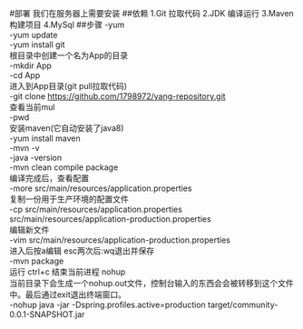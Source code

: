 #部署
我们在服务器上需要安装
##依赖
1.Git 拉取代码
2.JDK 编译运行
3.Maven 构建项目
4.MySql
##步骤
-yum  <br/>
-yum update  <br/>
-yum install git  <br/> 
根目录中创建一个名为App的目录  <br/>
-mkdir App  <br/>
-cd App  <br/>
进入到App目录(git pull拉取代码)<br/>
-git clone https://github.com/1798972/yang-repository.git  <br/>
查看当前mul <br/>
-pwd  <br/>
安装maven(它自动安装了java8)  <br/>
-yum install maven  <br/>
-mvn -v  <br/>
-java -version  <br/>
-mvn clean compile package  <br/>
编译完成后，查看配置  <br/>
-more src/main/resources/application.properties  <br/>
复制一份用于生产环境的配置文件  <br/>
-cp src/main/resources/application.properties src/main/resources/application-production.properties  <br/>
编辑新文件  <br/>
-vim src/main/resources/application-production.properties  <br/>
进入后按a编辑 esc两次后:wq退出并保存  <br/>
-mvn package  <br/>
运行 ctrl+c 结束当前进程 nohup  <br/>
当前目录下会生成一个nohup.out文件，控制台输入的东西会会被转移到这个文件中。最后通过exit退出终端窗口。  <br/>
-nohup java -jar -Dspring.profiles.active=production target/community-0.0.1-SNAPSHOT.jar  <br/>

